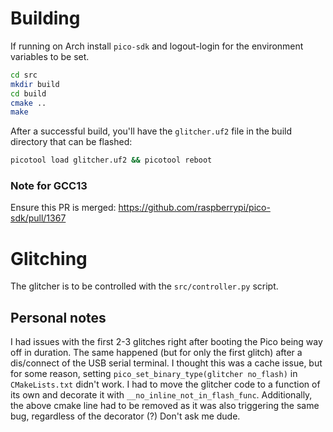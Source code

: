 
# Building
If running on Arch install `pico-sdk` and logout-login for the environment
variables to be set.

```bash
cd src
mkdir build
cd build
cmake ..
make
```

After a successful build, you'll have the `glitcher.uf2` file in the build
directory that can be flashed:
```bash
picotool load glitcher.uf2 && picotool reboot
```

### Note for GCC13
Ensure this PR is merged: https://github.com/raspberrypi/pico-sdk/pull/1367

# Glitching
The glitcher is to be controlled with the `src/controller.py` script.

## Personal notes
I had issues with the first 2-3 glitches right after booting the Pico being
way off in duration. The same happened (but for only the first glitch) after a
dis/connect of the USB serial terminal.
I thought this was a cache issue, but for some reason, setting
`pico_set_binary_type(glitcher no_flash)` in `CMakeLists.txt` didn't work. I
had to move the glitcher code to a function of its own and decorate it with
`__no_inline_not_in_flash_func`. Additionally, the above cmake line had to be
removed as it was also triggering the same bug, regardless of the decorator (?)
Don't ask me dude.
